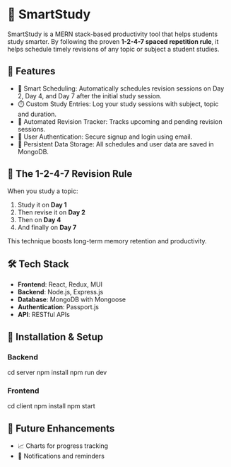 # 📘 SmartStudy

SmartStudy is a MERN stack-based productivity tool that helps students study smarter. By following the proven **1-2-4-7 spaced repetition rule**, it helps schedule timely revisions of any topic or subject a student studies.

## 🚀 Features

- 📅 Smart Scheduling: Automatically schedules revision sessions on Day 2, Day 4, and Day 7 after the initial study session.
- ⏱️ Custom Study Entries: Log your study sessions with subject, topic and duration.
- 🔁 Automated Revision Tracker: Tracks upcoming and pending revision sessions.
- 🔐 User Authentication: Secure signup and login using email.
- 💾 Persistent Data Storage: All schedules and user data are saved in MongoDB.

## 🧠 The 1-2-4-7 Revision Rule

When you study a topic:

1. Study it on **Day 1**
2. Then revise it on **Day 2**
3. Then on **Day 4**
4. And finally on **Day 7**

This technique boosts long-term memory retention and productivity.

## 🛠 Tech Stack

- **Frontend**: React, Redux, MUI
- **Backend**: Node.js, Express.js
- **Database**: MongoDB with Mongoose
- **Authentication**: Passport.js
- **API**: RESTful APIs

## 🧪 Installation & Setup

### Backend

cd server
npm install
npm run dev

### Frontend

cd client
npm install
npm start

## 📌 Future Enhancements

- 📈 Charts for progress tracking
- 🔔 Notifications and reminders
